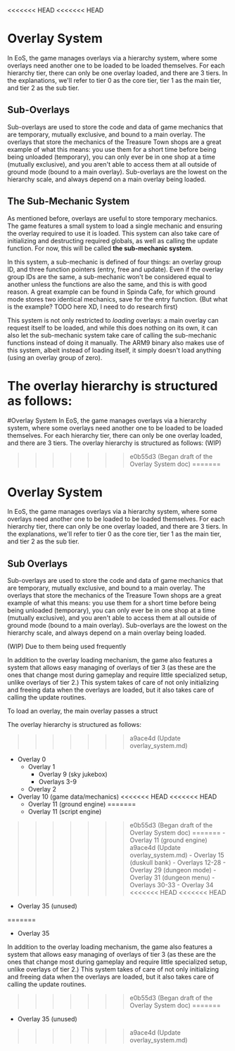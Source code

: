 <<<<<<< HEAD
<<<<<<< HEAD
# Overlay System
In EoS, the game manages overlays via a hierarchy system, where some overlays need another one to be loaded to be loaded themselves. For each hierarchy tier, there can only be one overlay loaded, and there are 3 tiers. In the explanations, we'll refer to tier 0 as the core tier, tier 1 as the main tier, and tier 2 as the sub tier.
## Sub-Overlays
Sub-overlays are used to store the code and data of game mechanics that are temporary, mutually exclusive, and bound to a main overlay. The overlays that store the mechanics of the Treasure Town shops are a great example of what this means: you use them for a short time before being being unloaded (temporary), you can only ever be in one shop at a time (mutually exclusive), and you aren't able to access them at all outside of ground mode (bound to a main overlay). Sub-overlays are the lowest on the hierarchy scale, and always depend on a main overlay being loaded.
## The Sub-Mechanic System
As mentioned before, overlays are useful to store temporary mechanics. The game features a small system to load a single mechanic and ensuring the overlay required to use it is loaded. This system can also take care of initializing and destructing required globals, as well as calling the update function. For now, this will be called **the sub-mechanic system**.

In this system, a sub-mechanic is defined of four things: an overlay group ID, and three function pointers (entry, free and update). Even if the overlay group IDs are the same, a sub-mechanic won't be considered equal to another unless the functions are also the same, and this is with good reason. A great example can be found in Spinda Cafe, for which ground mode stores two identical mechanics, save for the entry function. {But what is the example? TODO here XD, I need to do research first}

This system is not only restricted to _loading_ overlays: a main overlay can request itself to be loaded, and while this does nothing on its own, it can also let the sub-mechanic system take care of calling the sub-mechanic functions instead of doing it manually. The ARM9 binary also makes use of this system, albeit instead of loading itself, it simply doesn't load anything (using an overlay group of zero).

The overlay hierarchy is structured as follows: 
=======
#Overlay System
In EoS, the game manages overlays via a hierarchy system, where some overlays need another one to be loaded to be loaded themselves. For each hierarchy tier, there can only be one overlay loaded, and there are 3 tiers. The overlay hierarchy is structured as follows: (WIP)
>>>>>>> e0b55d3 (Began draft of the Overlay System doc)
=======
# Overlay System
In EoS, the game manages overlays via a hierarchy system, where some overlays need another one to be loaded to be loaded themselves. For each hierarchy tier, there can only be one overlay loaded, and there are 3 tiers. In the explanations, we'll refer to tier 0 as the core tier, tier 1 as the main tier, and tier 2 as the sub tier.
## Sub Overlays
Sub-overlays are used to store the code and data of game mechanics that are temporary, mutually exclusive, and bound to a main overlay. The overlays that store the mechanics of the Treasure Town shops are a great example of what this means: you use them for a short time before being being unloaded (temporary), you can only ever be in one shop at a time (mutually exclusive), and you aren't able to access them at all outside of ground mode (bound to a main overlay). Sub-overlays are the lowest on the hierarchy scale, and always depend on a main overlay being loaded.

(WIP)
Due to them being used frequently 

In addition to the overlay loading mechanism, the game also features a system that allows easy managing of overlays of tier 3 (as these are the ones that change most during gameplay and require little specialized setup, unlike overlays of tier 2.) This system takes of care of not only initializing and freeing data when the overlays are loaded, but it also takes care of calling the update routines.

To load an overlay, the main overlay passes a struct 


The overlay hierarchy is structured as follows: 
>>>>>>> a9ace4d (Update overlay_system.md)
- Overlay 0
    - Overlay 1
        - Overlay 9 (sky jukebox) 
        - Overlays 3-9
    - Overlay 2
- Overlay 10 (game data/mechanics)
<<<<<<< HEAD
<<<<<<< HEAD
    - Overlay 11 (ground engine)
=======
    - Overlay 11 (script engine)
>>>>>>> e0b55d3 (Began draft of the Overlay System doc)
=======
    - Overlay 11 (ground engine)
>>>>>>> a9ace4d (Update overlay_system.md)
        - Overlay 15 (duskull bank) 
        - Overlays 12-28
    - Overlay 29 (dungeon mode)
        - Overlay 31 (dungeon menu) 
        - Overlays 30-33
    - Overlay 34 
<<<<<<< HEAD
<<<<<<< HEAD
- Overlay 35 (unused)

=======
- Overlay 35

In addition to the overlay loading mechanism, the game also features a system that allows easy managing of overlays of tier 3 (as these are the ones that change most during gameplay and require little specialized setup, unlike overlays of tier 2.) This system takes of care of not only initializing and freeing data when the overlays are loaded, but it also takes care of calling the update routines.
>>>>>>> e0b55d3 (Began draft of the Overlay System doc)
=======
- Overlay 35 (unused)

>>>>>>> a9ace4d (Update overlay_system.md)
